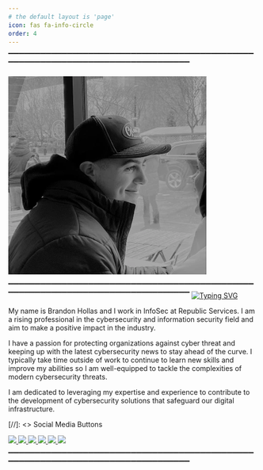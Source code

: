 ```yaml
---
# the default layout is 'page'
icon: fas fa-info-circle
order: 4
---
```


▔▔▔▔▔▔▔▔▔▔▔▔▔▔▔▔▔▔▔▔▔▔▔▔▔▔▔▔▔▔▔▔▔▔▔▔▔▔▔▔▔▔▔▔▔▔▔▔▔▔▔▔▔▔▔▔▔▔▔▔▔▔▔▔▔▔▔▔▔▔▔▔▔▔▔▔▔▔▔▔

![Hero Image](/assets/img/headers/About-Portrait.webp)

▔▔▔▔▔▔▔▔▔▔▔▔▔▔▔▔▔▔▔▔▔▔▔▔▔▔▔▔▔▔▔▔▔▔▔▔▔▔▔▔▔▔▔▔▔▔▔▔▔▔▔▔▔▔▔▔▔▔▔▔▔▔▔▔▔▔▔▔▔▔▔▔▔▔▔▔▔▔▔▔
[![Typing SVG](https://readme-typing-svg.demolab.com?font=SOURCE+SANS+PRO&weight=700&size=60&pause=1000&color=F7F7F7&center=true&vCenter=true&width=1573&height=100&lines=Hello+World!+%F0%9F%91%8B%F0%9F%8F%BB)](https://git.io/typing-svg)

My name is Brandon Hollas and I work in InfoSec at Republic Services. I am a rising professional in the cybersecurity and information security field and aim to make a positive impact in the industry.

I have a passion for protecting organizations against cyber threat and keeping up with the latest cybersecurity news to stay ahead of the curve. I typically take time outside of work to continue to learn new skills and improve my abilities so I am well-equipped to tackle the complexities of modern cybersecurity threats. 

I am dedicated to leveraging my expertise and experience to contribute to the development of cybersecurity solutions that safeguard our digital infrastructure.

[//]: <> Social Media Buttons

  <a href="https://fazqix.github.io/" target="_blank">
     <img src="https://img.shields.io/badge/Portfolio-E60E0E?style=for-the-badge&logo=safari&logoColor=white" target="_blank" /> </a>

  <a href="https://linkedin.com/in/brandon-hollas/" target="_blank">
    <img src="https://img.shields.io/badge/LinkedIn-0077B5?style=for-the-badge&logo=linkedin&logoColor=white" target="_blank" /> </a>

   <a href="https://github.com/Fazqix" target="_blank">
     <img src="https://img.shields.io/badge/GitHub-570094?style=for-the-badge&logo=github&logoColor=white" target="_blank" /> </a>

   <a href="https://twitter.com/Fazqix" target="_blank">
     <img src="https://img.shields.io/badge/Twitter-000000?style=for-the-badge&logo=X&logoColor=white" target="_blank" /> </a>

  <a href="mailto:brandon.hollas@gmail.com">
    <img src="https://img.shields.io/badge/Gmail-E0E0E0?style=for-the-badge&logo=gmail&logoColor=red" /> </a>

  <a href="  https://tryhackme.com/p/Fazqix" target="_blank">
    <img src="https://img.shields.io/badge/TryHackMe-79D200?style=for-the-badge&logo=tryhackme&logoColor=White" target="_blank" /> </a>

▔▔▔▔▔▔▔▔▔▔▔▔▔▔▔▔▔▔▔▔▔▔▔▔▔▔▔▔▔▔▔▔▔▔▔▔▔▔▔▔▔▔▔▔▔▔▔▔▔▔▔▔▔▔▔▔▔▔▔▔▔▔▔▔▔▔▔▔▔▔▔▔▔▔▔▔▔▔▔▔